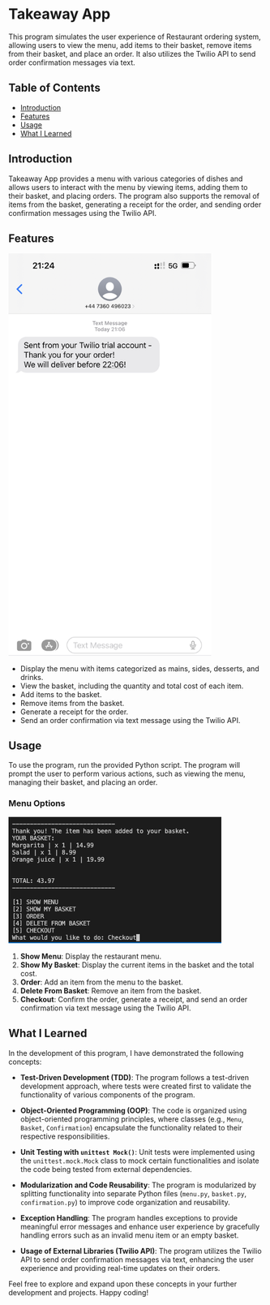 # Takeaway App

This program simulates the user experience of Restaurant ordering system, allowing users to view the menu, add items to their basket, remove items from their basket, and place an order. It also utilizes the Twilio API to send order confirmation messages via text.

## Table of Contents

- [Introduction](#introduction)
- [Features](#features)
- [Usage](#usage)
- [What I Learned](#what-i-learned)

## Introduction

Takeaway App provides a menu with various categories of dishes and allows users to interact with the menu by viewing items, adding them to their basket, and placing orders. The program also supports the removal of items from the basket, generating a receipt for the order, and sending order confirmation messages using the Twilio API.

## Features

<img src="https://github.com/xAmiBa/Takeaway_app/blob/b21b531d3ca9bb7dbfe5eeef91fa1de4850a9e8e/IMG_DF5F15374A02-1.jpeg" alt="Alt text" width="400">

- Display the menu with items categorized as mains, sides, desserts, and drinks.
- View the basket, including the quantity and total cost of each item.
- Add items to the basket.
- Remove items from the basket.
- Generate a receipt for the order.
- Send an order confirmation via text message using the Twilio API.

## Usage

To use the program, run the provided Python script. The program will prompt the user to perform various actions, such as viewing the menu, managing their basket, and placing an order.

### Menu Options

![alt text](https://github.com/xAmiBa/Takeaway_app/blob/0815772c76f421321d834c1f48b77d64bd4ee4c2/Screenshot%202023-09-27%20at%2021.18.07.png)

1. **Show Menu**: Display the restaurant menu.
2. **Show My Basket**: Display the current items in the basket and the total cost.
3. **Order**: Add an item from the menu to the basket.
4. **Delete From Basket**: Remove an item from the basket.
5. **Checkout**: Confirm the order, generate a receipt, and send an order confirmation via text message using the Twilio API.
## What I Learned

In the development of this program, I have demonstrated the following concepts:

- **Test-Driven Development (TDD)**: The program follows a test-driven development approach, where tests were created first to validate the functionality of various components of the program.

- **Object-Oriented Programming (OOP)**: The code is organized using object-oriented programming principles, where classes (e.g., `Menu`, `Basket`, `Confirmation`) encapsulate the functionality related to their respective responsibilities.

- **Unit Testing with `unittest Mock()`**: Unit tests were implemented using the `unittest.mock.Mock` class to mock certain functionalities and isolate the code being tested from external dependencies.

- **Modularization and Code Reusability**: The program is modularized by splitting functionality into separate Python files (`menu.py`, `basket.py`, `confirmation.py`) to improve code organization and reusability.

- **Exception Handling**: The program handles exceptions to provide meaningful error messages and enhance user experience by gracefully handling errors such as an invalid menu item or an empty basket.

- **Usage of External Libraries (Twilio API)**: The program utilizes the Twilio API to send order confirmation messages via text, enhancing the user experience and providing real-time updates on their orders.

Feel free to explore and expand upon these concepts in your further development and projects. Happy coding!
